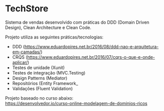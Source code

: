 # TechStore
Sistema de vendas desenvolvido com práticas do DDD (Domain Driven Design), Clean Architecture e Clean Code.

Projeto utiliza as seguintes práticas/tecnologias:

- DDD (https://www.eduardopires.net.br/2016/08/ddd-nao-e-arquitetura-em-camadas/)
- CRQS (https://www.eduardopires.net.br/2016/07/cqrs-o-que-e-onde-aplicar/)
- Testes de unidade  (Xunit)
- Testes de integração (MVC.Testing)
- Design Patterns (Mediator)
- Repositórios (Entity Framework_
- Validações (Fluent Validation)


Projeto baseado no curso abaixo:  
https://desenvolvedor.io/curso-online-modelagem-de-dominios-ricos
